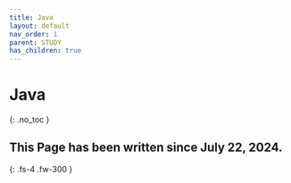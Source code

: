 ```yaml
---
title: Java
layout: default
nav_order: 1
parent: STUDY
has_children: true
---
```


# Java
{: .no_toc }

## This Page has been written since July 22, 2024.  
{: .fs-4 .fw-300 }